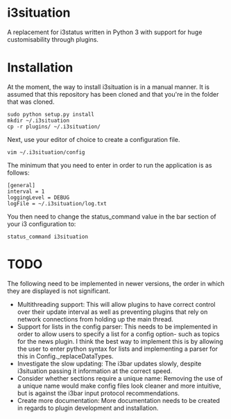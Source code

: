 i3situation
=============

A replacement for i3status written in Python 3 with support for huge customisability through plugins.

Installation
=============

At the moment, the way to install i3situation is in a manual manner. It is assumed that this repository has been
cloned and that you're in the folder that was cloned.

    sudo python setup.py install
    mkdir ~/.i3situation
    cp -r plugins/ ~/.i3situation/
    
Next, use your editor of choice to create a configuration file.

    vim ~/.i3situation/config
    
The minimum that you need to enter in order to run the application is as follows:

    [general]
    interval = 1
    loggingLevel = DEBUG
    logFile = ~/.i3situation/log.txt
  
You then need to change the status_command value in the bar section of your i3 configuration to:

    status_command i3situation

TODO
=============

The following need to be implemented in newer versions, the order in which they are displayed is not significant.
- Multithreading support: This will allow plugins to have correct control over their update interval as well as 
preventing plugins that rely on network connections from holding up the main thread.
- Support for lists in the config parser: This needs to be implemented in order to allow users to specify a list
for a config option- such as topics for the news plugin. I think the best way to implement this is by allowing
the user to enter python syntax for lists and implementing a parser for this in Config._replaceDataTypes.
- Investigate the slow updating: The i3bar updates slowly, despite i3situation passing it information at the
correct speed.
- Consider whether sections require a unique name: Removing the use of a unique name would make config files look
cleaner and more intuitive, but is against the i3bar input protocol recommendations.
- Create more documentation: More documentation needs to be created in regards to plugin development and installation.

